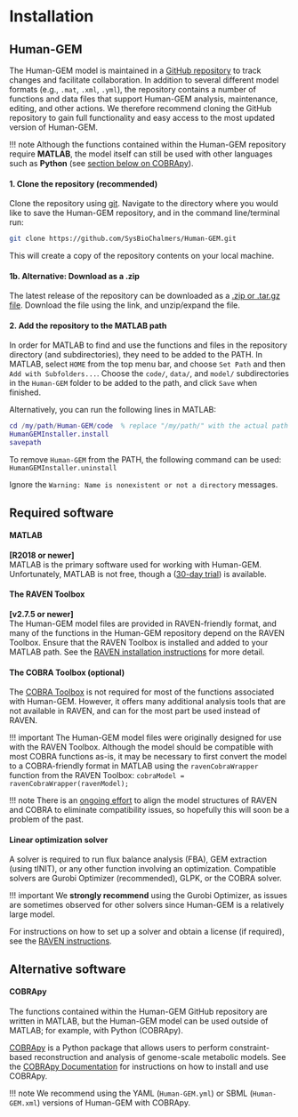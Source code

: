 # Installation

## Human-GEM

The Human-GEM model is maintained in a [GitHub repository](https://github.com/SysBioChalmers/Human-GEM) to track changes and facilitate collaboration. In addition to several different model formats (e.g., `.mat`, `.xml`, `.yml`), the repository contains a number of functions and data files that support Human-GEM analysis, maintenance, editing, and other actions. We therefore recommend cloning the GitHub repository to gain full functionality and easy access to the most updated version of Human-GEM.

!!! note
    Although the functions contained within the Human-GEM repository require **MATLAB**, the model itself can still be used with other languages such as **Python** (see [section below on COBRApy](#cobrapy)).

#### 1. Clone the repository (recommended)
Clone the repository using [git](https://git-scm.com/). Navigate to the directory where you would like to save the Human-GEM repository, and in the command line/terminal run:

```bash
git clone https://github.com/SysBioChalmers/Human-GEM.git
```

This will create a copy of the repository contents on your local machine.

#### 1b. Alternative: Download as a .zip
The latest release of the repository can be downloaded as a [.zip or .tar.gz file](https://github.com/SysBioChalmers/Human-GEM/releases/latest). Download the file using the link, and unzip/expand the file.

#### 2. Add the repository to the MATLAB path
In order for MATLAB to find and use the functions and files in the repository directory (and subdirectories), they need to be added to the PATH. In MATLAB, select `HOME` from the top menu bar, and choose `Set Path` and then `Add with Subfolders...`. Choose the `code/`, `data/`, and `model/` subdirectories in the `Human-GEM` folder to be added to the path, and click `Save` when finished.

Alternatively, you can run the following lines in MATLAB:
```matlab
cd /my/path/Human-GEM/code  % replace "/my/path/" with the actual path to the Human-GEM folder
HumanGEMInstaller.install
savepath
```
To remove `Human-GEM` from the PATH, the following command can be used: `HumanGEMInstaller.uninstall`

Ignore the `Warning: Name is nonexistent or not a directory` messages.


## Required software

#### MATLAB
**[R2018 or newer]**  
MATLAB is the primary software used for working with Human-GEM. Unfortunately, MATLAB is not free, though a ([30-day trial](https://www.mathworks.com/campaigns/products/trials.highResolutionDisplay.html)) is available.

#### The RAVEN Toolbox
**[v2.7.5 or newer]**  
The Human-GEM model files are provided in RAVEN-friendly format, and many of the functions in the Human-GEM repository depend on the RAVEN Toolbox. Ensure that the RAVEN Toolbox is installed and added to your MATLAB path. See the [RAVEN installation instructions](https://github.com/SysBioChalmers/RAVEN/wiki/Installation#installation) for more detail.

#### The COBRA Toolbox (optional)
The [COBRA Toolbox](https://opencobra.github.io/cobratoolbox/stable/) is not required for most of the functions associated with Human-GEM. However, it offers many additional analysis tools that are not available in RAVEN, and can for the most part be used instead of RAVEN.

!!! important
	The Human-GEM model files were originally designed for use with the RAVEN Toolbox. Although the model should be compatible with most COBRA functions as-is, it may be necessary to first convert the model to a COBRA-friendly format in MATLAB using the `ravenCobraWrapper` function from the RAVEN Toolbox:
	`cobraModel = ravenCobraWrapper(ravenModel);`

!!! note
	There is an [ongoing effort](https://github.com/SysBioChalmers/RAVEN/issues/184) to align the model structures of RAVEN and COBRA to eliminate compatibility issues, so hopefully this will soon be a problem of the past.


#### Linear optimization solver
A solver is required to run flux balance analysis (FBA), GEM extraction (using tINIT), or any other function involving an optimization. Compatible solvers are Gurobi Optimizer (recommended), GLPK, or the COBRA solver.

!!! important
    We **strongly recommend** using the Gurobi Optimizer, as issues are sometimes observed for other solvers since Human-GEM is a relatively large model.

For instructions on how to set up a solver and obtain a license (if required), see the [RAVEN instructions](https://github.com/SysBioChalmers/RAVEN/wiki/Installation#dependencies).


## Alternative software

#### COBRApy
The functions contained within the Human-GEM GitHub repository are written in MATLAB, but the Human-GEM model can be used outside of MATLAB; for example, with Python (COBRApy).

[COBRApy](https://opencobra.github.io/cobrapy/) is a Python package that allows users to perform constraint-based reconstruction and analysis of genome-scale metabolic models. See the [COBRApy Documentation](https://cobrapy.readthedocs.io/en/stable/) for instructions on how to install and use COBRApy.

!!! note
    We recommend using the YAML (`Human-GEM.yml`) or SBML (`Human-GEM.xml`) versions of Human-GEM with COBRApy.




